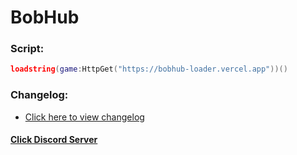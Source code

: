 # BobHub

### Script:
```lua
loadstring(game:HttpGet("https://bobhub-loader.vercel.app"))()
```
### Changelog:
- [Click here to view changelog](https://github.com/notzanocoddz4/BobHub/blob/main/CHANGELOG.md)

#### [Click Discord Server](https://discord.gg/zr575byvYK)